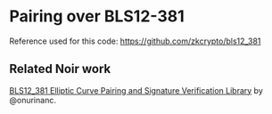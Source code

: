 # Pairing over BLS12-381

Reference used for this code:
https://github.com/zkcrypto/bls12_381

## Related Noir work
[BLS12_381 Elliptic Curve Pairing and Signature Verification Library](https://github.com/onurinanc/noir-bls-signature) by @onurinanc.


